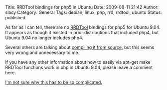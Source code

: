 Title: RRDTool bindings for php5 in Ubuntu
Date: 2009-08-11 21:42
Author: slacy
Category: General
Tags: debian, linux, php, rrd, rrdtool, ubuntu
Status: published

As far as I can tell, there are no
[RRDTool](http://oss.oetiker.ch/rrdtool/index.en.html) bindings for php5
for Ubuntu 9.04.  It appears as though it existed in prior distributions
that included php4, but Ubuntu 9.04 no longer includes php4.

Several others are talking about [compiling it from
source](http://www.ioncannon.net/system-administration/25/how-to-build-the-php-rrdtool-extension-by-hand/),
but this seems very wrong and unnecessary to me.

If you have any other information about how to easily via apt-get make
RRDTool functions work in php in Ubuntu 9.04, please leave a comment
here.

[I'm not sure why this has to be so
complicated.](http://oss.oetiker.ch/rrdtool/pub/contrib/php_rrdtool.txt)
